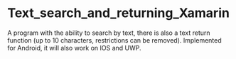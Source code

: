 # Text_search_and_returning_Xamarin
A program with the ability to search by text, there is also a text return function (up to 10 characters, restrictions can be removed). Implemented for Android, it will also work on IOS and UWP.